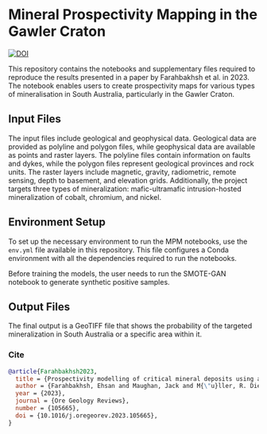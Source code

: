 # Mineral Prospectivity Mapping in the Gawler Craton

[![DOI](https://zenodo.org/badge/510555370.svg)](https://zenodo.org/badge/latestdoi/510555370)

This repository contains the notebooks and supplementary files required to reproduce the results presented in a paper by Farahbakhsh et al. in 2023. The notebook enables users to create prospectivity maps for various types of mineralisation in South Australia, particularly in the Gawler Craton.

## Input Files

The input files include geological and geophysical data. Geological data are provided as polyline and polygon files, while geophysical data are available as points and raster layers. The polyline files contain information on faults and dykes, while the polygon files represent geological provinces and rock units. The raster layers include magnetic, gravity, radiometric, remote sensing, depth to basement, and elevation grids. Additionally, the project targets three types of mineralization: mafic-ultramafic intrusion-hosted mineralization of cobalt, chromium, and nickel.

## Environment Setup

To set up the necessary environment to run the MPM notebooks, use the `env.yml` file available in this repository. This file configures a Conda environment with all the dependencies required to run the notebooks.

Before training the models, the user needs to run the SMOTE-GAN notebook to generate synthetic positive samples.

## Output Files

The final output is a GeoTIFF file that shows the probability of the targeted mineralization in South Australia or a specific area within it.

### Cite

```bib
@article{Farahbakhsh2023,
  title = {Prospectivity modelling of critical mineral deposits using a generative adversarial network with oversampling and positive-unlabelled bagging},
  author = {Farahbakhsh, Ehsan and Maughan, Jack and M{\"u}ller, R. Dietmar},
  year = {2023},
  journal = {Ore Geology Reviews},
  number = {105665},
  doi = {10.1016/j.oregeorev.2023.105665},
}
```
